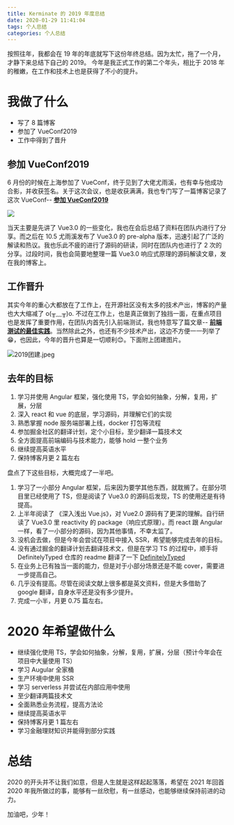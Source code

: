 ```yaml
---
title: Kerminate 的 2019 年度总结
date: 2020-01-29 11:41:04
tags: 个人总结
categories: 个人总结
---
```

按照往年，我都会在 19 年的年底就写下这份年终总结。因为太忙，拖了一个月，才静下来总结下自己的 2019。
今年是我正式工作的第二个年头，相比于 2018 年的稚嫩，在工作和技术上也是获得了不小的提升。

# 我做了什么
- 写了 8 篇博客
- 参加了 VueConf2019
- 工作中得到了晋升
<!--more-->

## 参加 VueConf2019
6 月份的时候在上海参加了 VueConf，终于见到了大佬尤雨溪，也有幸与他成功合影，并收获签名。关于这次会议，也是收获满满，我也专门写了一篇博客记录了这次 VueConf-- **[参加 VueConf2019](https://kerminate.me/2019/06/08/%E5%8F%82%E5%8A%A0-VueConf2019/)**

![](https://i.loli.net/2019/06/09/5cfcb19eb5e0c64334.jpeg)

当天主要是先讲了 Vue3.0 的一些变化，我也在会后总结了资料在团队内进行了分享。而之后在 10.5 尤雨溪发布了 Vue3.0 的 pre-alpha 版本，迅速引起了广泛的解读和热议。我也乐此不疲的进行了源码的研读，同时在团队内也进行了 2 次的分享。过段时间，我也会简要地整理一篇 Vue3.0 响应式原理的源码解读文章，发在我的博客上。

## 工作晋升
其实今年的重心大都放在了工作上，在开源社区没有太多的技术产出，博客的产量也大大缩减了 o(╥﹏╥)o. 不过在工作上，也是真正做到了独挡一面，在重点项目也是发挥了重要作用，在团队内首先引入前端测试，我也特意写了篇文章-- **[前端测试的最佳实践](https://kerminate.me/2019/12/22/%E5%89%8D%E7%AB%AF%E6%B5%8B%E8%AF%95%E7%9A%84%E6%9C%80%E4%BD%B3%E5%AE%9E%E8%B7%B5/)**。当然除此之外，也还有不少技术产出，这边不方便一一列举了😁，也因此，今年的晋升也算是一切顺利😊。下面附上团建图片。

![2019团建.jpeg](https://i.loli.net/2020/01/30/eG2AF4K6PoT3J7Z.jpg)

## 去年的目标
1. 学习并使用 Angular 框架，强化使用 TS，学会如何抽象，分解，复用，扩展，分层
2. 深入 react 和 vue 的底层，学习源码，并理解它们的实现
3. 熟悉掌握 node 服务端部署上线，docker 打包等流程
4. 参加掘金社区的翻译计划，定个小目标，至少翻译一篇技术文
5. 全方面提高前端编码与技术能力，能够 hold 一整个业务
6. 继续提高英语水平
7. 保持博客月更 2 篇左右

盘点了下这些目标，大概完成了一半吧。
1. 学习了一小部分 Angular 框架，后来因为要学其他东西，就耽搁了。在部分项目里已经使用了 TS，但是阅读了 Vue3.0 的源码后发现，TS 的使用还是有待提高。
2. 上半年阅读了 《深入浅出 Vue.js》，对 Vue2.0 源码有了更深的理解。自行研读了 Vue3.0 里 reactivity 的 package（响应式原理）。而 react 跟 Angular 一样，看了一小部分的源码，因为其他事情，不幸太监了。
3. 没机会去做，但是今年会尝试在项目中接入 SSR，希望能够完成去年的目标。
4. 没有通过掘金的翻译计划去翻译技术文，但是在学习 TS 的过程中，顺手将 DefinitelyTyped 仓库的 readme 翻译了一下 [DefinitelyTyped](https://github.com/DefinitelyTyped/DefinitelyTyped/blob/master/README.cn.md)
5. 在业务上已有独当一面的能力，但是对于小部分场景还是不能 cover，需要进一步提高自己。
6. 几乎没有提高。尽管在阅读文献上很多都是英文资料，但是大多借助了 google 翻译，自身水平还是没有多少提升。
7. 完成一小半，月更 0.75 篇左右。

# 2020 年希望做什么
- 继续强化使用 TS，学会如何抽象，分解，复用，扩展，分层（预计今年会在项目中大量使用 TS）
- 学习 Augular 全家桶
- 生产环境中使用 SSR
- 学习 serverless 并尝试在内部应用中使用
- 至少翻译两篇技术文
- 全面熟悉业务流程，提高方法论
- 继续提高英语水平
- 保持博客月更 1 篇左右
- 学习金融理财知识并能得到部分实践

# 总结
2020 的开头并不让我们如意，但是人生就是这样起起落落，希望在 2021 年回首 2020 年我所做过的事，能够有一丝欣慰，有一丝感动，也能够继续保持前进的动力。

加油吧，少年！